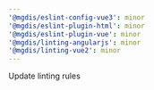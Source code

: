 ```yaml
---
'@mgdis/eslint-config-vue3': minor
'@mgdis/eslint-plugin-html': minor
'@mgdis/eslint-plugin-vue': minor
'@mgdis/linting-angularjs': minor
'@mgdis/linting-vue2': minor
---
```


Update linting rules
